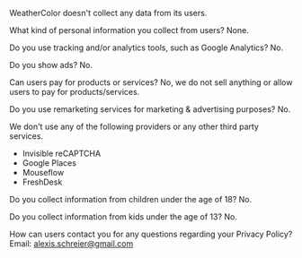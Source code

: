 WeatherColor doesn't collect any data from its users.

What kind of personal information you collect from users?
None.

Do you use tracking and/or analytics tools, such as Google Analytics?
No.


Do you show ads?
No.

Can users pay for products or services?
No, we do not sell anything or allow users to pay for products/services.

Do you use remarketing services for marketing & advertising purposes?
No.

We don't use any of the following providers or any other third party services.
* Invisible reCAPTCHA
* Google Places
* Mouseflow
* FreshDesk

Do you collect information from children under the age of 18?
No.

Do you collect information from kids under the age of 13?
No.

How can users contact you for any questions regarding your Privacy Policy?
Email: alexis.schreier@gmail.com

